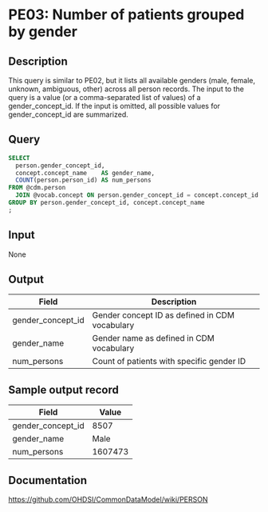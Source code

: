 <!---
Group:person
Name:PE03 Number of patients grouped by gender
Author:Patrick Ryan
CDM Version:5.0
-->

# PE03: Number of patients grouped by gender

## Description
This query is similar to PE02, but it lists all available genders (male, female, unknown, ambiguous, other) across all person records. The input to the query is a value (or a comma-separated list of values) of a gender_concept_id. If the input is omitted, all possible values for gender_concept_id are summarized.

## Query
```sql
SELECT
  person.gender_concept_id,
  concept.concept_name    AS gender_name,
  COUNT(person.person_id) AS num_persons
FROM @cdm.person
  JOIN @vocab.concept ON person.gender_concept_id = concept.concept_id
GROUP BY person.gender_concept_id, concept.concept_name
;
```

## Input

None

## Output

|  Field |  Description |
| --- | --- |
| gender_concept_id |  Gender concept ID as defined in CDM vocabulary |
| gender_name | Gender name as defined in CDM vocabulary |
| num_persons | Count of patients with specific gender ID |

## Sample output record

|  Field |  Value |
| --- | --- |
| gender_concept_id | 8507 |
| gender_name | Male |
| num_persons | 1607473 |


## Documentation
https://github.com/OHDSI/CommonDataModel/wiki/PERSON
